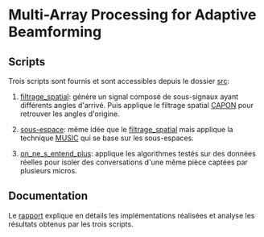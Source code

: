 # Multi-Array Processing for Adaptive Beamforming
## Scripts
Trois scripts sont fournis et sont accessibles depuis le dossier [src](./src):
1. [filtrage_spatial](./src/filtrage_spatial.m): génère un signal composé de sous-signaux ayant différents angles d'arrivé. Puis applique le filtrage spatial [CAPON](./src/fonctions/CAPON.m) pour retrouver les angles d'origine.

2. [sous-espace](./src/sous_espace.m): même idée que le [filtrage_spatial](./src/filtrage_spatial.m) mais applique la technique [MUSIC](./src/fonctions/MUSIC.m) qui se base sur les sous-espaces.

3. [on_ne_s_entend_plus](./src/on_ne_s_entend_plus.m): applique les algorithmes testés sur des données réelles pour isoler des conversations d'une même pièce captées par plusieurs micros.

## Documentation
Le [rapport](./doc/rapport.md) explique en détails les implémentations réalisées et analyse les résultats obtenus par les trois scripts. 
